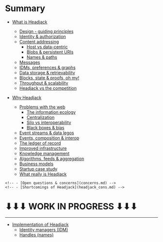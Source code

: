 # Summary

- [What is Headjack](introduction.md)
    - [Design - guiding principles](principles.md)
    - [Identity & authorization](identity.md)
    - [Content addressing](addressing.md)
        - [Host vs data-centric](host_vs_data_centric.md)
        - [Blobs & persistent URIs](blobs_and_uris.md)
        - [Names & paths](names_and_paths.md)
    - [Messages](messages.md)
    - [IDMs, preferences & graphs](idms_preferences.md)
    - [Data storage & retrievability](store_and_retrieve.md)
    - [Blocks, state & proofs, oh my!](blocks_state_proofs.md)
    - [Throughput & scalability](numbers.md)
    - [Headjack vs the competition](competition.md)

- [Why Headjack](motivation.md)
    - [Problems with the web](problems_with_the_web.md)
        - [The information ecology](information_ecology.md)
        - [Centralization](centralization.md)
        - [Silo vs interoperability](barriers_to_entry.md)
        - [Black boxes & bias](black_boxes.md)
    - [Event streams & data legos](data_legos.md)
    - [Events, composition & interop](data_legos.md)
    - [The ledger of record](ledger_of_record.md)
    - [Improved infrastructure](improved_infrastructure.md)
    - [Knowledge management](knowledge_management.md)
    - [Algorithms, feeds & aggregation](algorithms_feeds_aggregation.md)
    - [Business models](business_models.md)
    - [Startup case study](startup_case_study.md)
    - [What really is Headjack](what_really_is_headjack.md)

<!-- Mental models for Headjack -->

    <!-- - [Open questions & concerns](concerns.md) -->
    <!-- - [Shortcomings of Headjack](headjack_cons.md) -->

# ⬇⬇⬇ WORK IN PROGRESS ⬇⬇⬇

---

- [Implementation of Headjack](execution.md)
    - [Identity managers (IDM)](IDM.md)
    - [Handles (names)](handles.md)

<!-- 
- [Execution (how)](execution.md)
    - [Block & state structure](block_state_structure.md)
    - [Tokenomics](tokenomics.md)
    - [Handles (names)](handles.md)
    - [Identity managers (IDM)](IDM.md)
    - [Application architectures](architecture.md)
    - [Moderation](moderation.md)
    - [Roadmap](roadmap.md)

    - [Example flow of actions & events]()
-->
